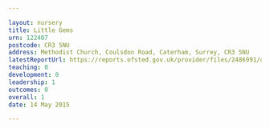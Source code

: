 ```yaml
---

layout: nursery
title: Little Gems
urn: 122407
postcode: CR3 5NU
address: Methodist Church, Coulsdon Road, Caterham, Surrey, CR3 5NU
latestReportUrl: https://reports.ofsted.gov.uk/provider/files/2486991/urn/122407.pdf
teaching: 0
development: 0
leadership: 1
outcomes: 0
overall: 1
date: 14 May 2015

---
```

